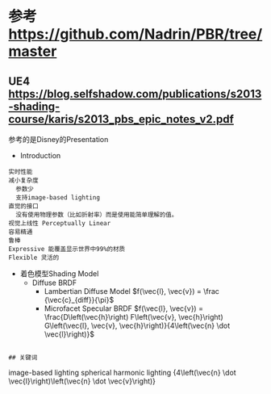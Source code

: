# 参考 https://github.com/Nadrin/PBR/tree/master

## UE4 https://blog.selfshadow.com/publications/s2013-shading-course/karis/s2013_pbs_epic_notes_v2.pdf
参考的是Disney的Presentation

- Introduction
```
实时性能
减小复杂度
  参数少
  支持image-based lighting
直觉的接口
  没有使用物理参数（比如折射率）而是使用能简单理解的值。
视觉上线性 Perceptually Linear
容易精通
鲁棒
Expressive 能覆盖显示世界中99%的材质
Flexible 灵活的
```


- 着色模型Shading Model
  - Diffuse BRDF 
    - Lambertian Diffuse Model $f(\vec{l}, \vec{v}) = \frac {\vec{c}_{diff}}{\pi}$
    - Microfacet Specular BRDF $f(\vec{l}, \vec{v}) = \frac{D\left(\vec{h}\right) F\left(\vec{v}, \vec{h}\right) G\left(\vec{l}, \vec{v}, \vec{h}\right)}{4\left(\vec{n} \dot \vec{l}\right)}$
      
```

## 关键词
```
image-based lighting
spherical harmonic lighting
{4\left(\vec{n} \dot \vec{l}\right)\left(\vec{n} \dot \vec{v}\right)}
```
